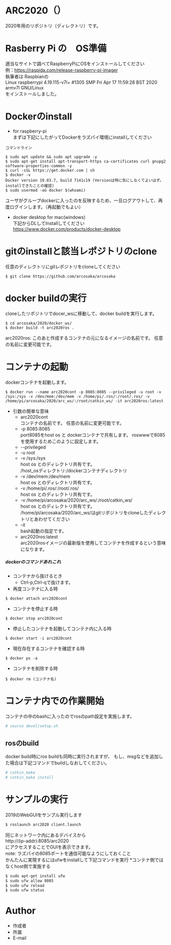 # ARC2020（）

2020年用のリポジトリ（ディレクトリ）です。

# Rasberry Pi の　OS準備
適当なサイトで調べてRaspberryPiにOSをインストールしてください  
例：https://raspida.com/release-raspberry-pi-imager  
執筆者は Raspbianの  
Linux raspberrypi 4.19.115-v7l+ #1305 SMP Fri Apr 17 11:59:28 BST 2020 armv7l GNU/Linux  
をインストールしました。  

# Dockerのinstall
- for raspberry-pi  
まずは下記にしたがってDockerをラズパイ環境にinstallしてください
```
コマンドライン

$ sudo apt update && sudo apt upgrade -y
$ sudo apt-get install apt-transport-https ca-certificates curl gnupg2 software-properties-common -y
$ curl -sSL https://get.docker.com | sh
$ docker -v
Docker version 19.03.7, build 7141c19 (Versionは特に気にしなくてよいはず。installできたことの確認)
$ sudo usermod -aG docker $(whoami)

```
ユーザがグループdockerに入ったのを反映するため、一旦ログアウトして、再度ログインします。（再起動でもよい）

- docker desktop for mac(windows)  
下記からDLしてInstallしてください  
https://www.docker.com/products/docker-desktop

# gitのinstallと該当レポジトリのclone

任意のディレクトリにgitレポジトリをcloneしてください
```
$ git clone https://github.com/arcosaka/arcosaka

```

# docker buildの実行
cloneしたリポジトリでdocer_wsに移動して、docker buildを実行します。
```
$ cd arcosaka/2020/docker_ws/
$ docker build -t arc2020ros .

```
arc2020ros: このあと作成するコンテナの元になるイメージの名前です。
            任意の名前に変更可能です。

# コンテナの起動
dockerコンテナを起動します。

```
$ docker run --name arc2020cont -p 8085:8085 --privileged -u root -v /sys:/sys -v /dev/mem:/dev/mem -v /home/pi/.ros/:/root/.ros/ -v /home/pi/arcosaka/2020/arc_ws/:/root/catkin_ws/ -it arc2020ros:latest
```
- 引数の簡単な意味
  - arc2020cont   
              コンテナの名前です。
              任意の名前に変更可能です。
  - -p 8085:8085  
               port8085をhost os と dockerコンテナで共有します。
               roswwwで8085を使用するためこのように設定します。
  - --privileged 
  - -u root
  - -v /sys:/sys  
                  host os とのディレクトリ共有です。  
                  /host_osディレクトリ:/dockerコンテナディレクトリ
  - -v /dev/mem:/dev/mem  
                  host os とのディレクトリ共有です。
  - -v /home/pi/.ros/:/root/.ros/  
                  host os とのディレクトリ共有です。
  - -v /home/pi/arcosaka/2020/arc_ws/:/root/catkin_ws/  
                  host os とのディレクトリ共有です。  
                  /home/pi/arcosaka/2020/arc_ws/はgitリポジトリをcloneしたディレクトリとあわせてください
  - -it  
                  bash起動の指定です。
  - arc2020ros:latest  
                  arc2020rosイメージの最新版を使用してコンテナを作成するという意味になります。

##### dockerのコマンドあれこれ
- コンテナから抜けるとき
  - Ctrl-p,Ctrl-qで抜けます。
- 再度コンテナに入る時
```
$ docker attach arc2020cont
```
- コンテナを停止する時
```
$ docker stop arc2020cont
```
- 停止したコンテナを起動してコンテナ内に入る時
```
$ docker start -i arc2020cont
```
- 現在存在するコンテナを確認する時
```
$ docker ps -a
```
- コンテナを削除する時
```
$ docker rm (コンテナ名)
```

# コンテナ内での作業開始
コンテナの中のbashに入ったのでrosのpath設定を実施します。

```bash
# source devel/setup.sh
```

## rosのbuild
docker build時にros buildも同時に実行されますが、
もし、msgなどを追加した場合は下記コマンドでbuildしなおしてください。
```bash
# catkin_make
# catkin_make install
```

# サンプルの実行
2019のWebGUIをサンプル実行します

```bash
$ roslaunch arc2020 client.launch
```
同じネットワーク内にあるデバイスから  
http://(ip-addr):8085/arc2020  
にアクセスすることでGUIを表示できます。  
note: ラズパイの8085ポートを通信可能なようにしておくこと  
      かんたんに実現するにはufwをinstallして下記コマンドを実行
      *コンテナ側ではなくhost側で実施する
```bash
$ sudo apt-get install ufw
$ sudo ufw allow 8085
$ sudo ufw reload
$ sudo ufw status
```

# Author

* 作成者
* 所属
* E-mail
